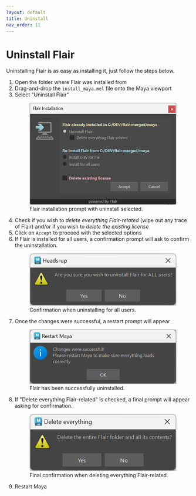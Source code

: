 ```yaml
---
layout: default
title: Uninstall
nav_order: 11
---
```


# Uninstall Flair

Uninstalling Flair is as easy as installing it, just follow the steps below.

1. Open the folder where Flair was installed from
2. Drag-and-drop the `install_maya.mel` file onto the Maya viewport
4. Select "Uninstall Flair"
    <figure class="aio-ui aio-window">
        <img src="/media/uninstall/uninstall.png" alt="Flair installation prompt with uninstall option selected">
        <figcaption>Flair installation prompt with uninstall selected.</figcaption>
    </figure>
4. Check if you wish to *delete everything Flair-related* (wipe out any trace of Flair) and/or if you wish to *delete the existing license*
5. Click on `Accept` to proceed with the selected options
5. If Flair is installed for all users, a confirmation prompt will ask to confirm the uninstallation.
    <figure class="aio-ui aio-window">
        <img src="/media/uninstall/confirmation.png" alt="Uninstallation confirmation for All Users">
        <figcaption>Confirmation when uninstalling for all users.</figcaption>
    </figure>
6. Once the changes were successful, a restart prompt will appear
    <figure class="aio-ui aio-window">
        <img src="/media/setup/success.png" alt="Dialog stating that the changes were successful">
        <figcaption>Flair has been successfully uninstalled.</figcaption>
    </figure>
6. If "Delete everything Flair-related" is checked, a final prompt will appear asking for confirmation.  
    <figure class="aio-ui aio-window">
        <img src="/media/uninstall/wipe_confirmation.png" alt="Confirmation dialog for deleting all Flair-related content">
        <figcaption>Final confirmation when deleting everything Flair-related.</figcaption>
    </figure>
7. Restart Maya

